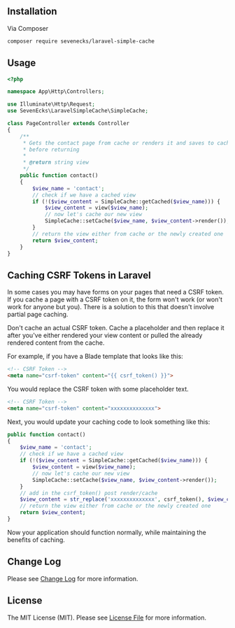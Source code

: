## Installation

Via Composer

```bash
composer require sevenecks/laravel-simple-cache
```

## Usage
```php
<?php

namespace App\Http\Controllers;

use Illuminate\Http\Request;
use SevenEcks\LaravelSimpleCache\SimpleCache;

class PageController extends Controller
{
    /**
     * Gets the contact page from cache or renders it and saves to cache 
     * before returning
     *
     * @return string view
     */
    public function contact()
    {
        $view_name = 'contact';
        // check if we have a cached view
        if (!($view_content = SimpleCache::getCached($view_name))) {
            $view_content = view($view_name);
            // now let's cache our new view
            SimpleCache::setCache($view_name, $view_content->render());
        }
        // return the view either from cache or the newly created one
        return $view_content;
    }
}
```

## Caching CSRF Tokens in Laravel

In some cases you may have forms on your pages that need a CSRF token. If you cache a page with a CSRF token on it, the form won't work (or won't work for anyone but you). There is a solution to this that doesn't involve partial page caching.

Don't cache an actual CSRF token. Cache a placeholder and then replace it after you've either rendered your view content or pulled the already rendered content from the cache.

For example, if you have a Blade template that looks like this:

```html
<!-- CSRF Token -->
<meta name="csrf-token" content="{{ csrf_token() }}">
```

You would replace the CSRF token with some placeholder text.

```html
<!-- CSRF Token -->
<meta name="csrf-token" content="xxxxxxxxxxxxxx">
```

Next, you would update your caching code to look something like this:

```php
public function contact()
{
    $view_name = 'contact';
    // check if we have a cached view
    if (!($view_content = SimpleCache::getCached($view_name))) {
        $view_content = view($view_name);
        // now let's cache our new view
        SimpleCache::setCache($view_name, $view_content->render());
    }
    // add in the csrf_token() post render/cache
    $view_content = str_replace('xxxxxxxxxxxxxx', csrf_token(), $view_content);
    // return the view either from cache or the newly created one
    return $view_content;
}
```

Now your application should function normally, while maintaining the benefits of caching.

## Change Log
Please see [Change Log](CHANGELOG.md) for more information.

## License

The MIT License (MIT). Please see [License File](LICENSE.md) for more information.
